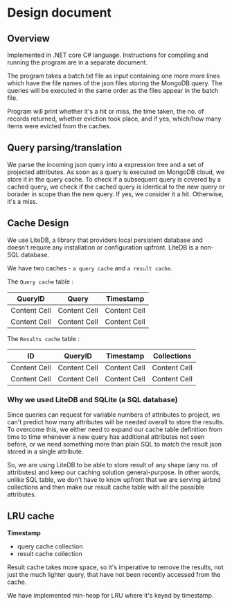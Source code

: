 # Design document

## Overview
Implemented in .NET core C# language. Instructions for compiling and running the program are in a separate document.

The program takes a batch.txt file as input containing one more more lines which have the file names of the json files storing the MongoDB query. The queries will be executed in the same order as the files appear in the batch file.

Program will print whether it's a hit or miss, the time taken, the no. of records returned, whether eviction took place, and if yes, which/how many items were evicted from the caches.

## Query parsing/translation
We parse the incoming json query into a expression tree and a set of projected attributes. As soon as a query is executed on MongoDB cloud, we store it in the query cache.
To check if a subsequent query is covered by a cached query, we check if the cached query is identical to the new query or borader in scope than the new query. If yes, we consider it a hit. Otherwise, it's a miss.

## Cache Design
We use LiteDB, a library that providers local persistent database and doesn't require any installation or configuration upfront. LiteDB is a non-SQL database.

We have two caches - `a query cache` and `a result cache`.

<tables for illustration>

The `Query cache` table : 

| QueryID       |   Query       |   Timestamp   |
| ------------- | ------------- | ------------- |
| Content Cell  | Content Cell  | Content Cell  |
| Content Cell  | Content Cell  | Content Cell  |

The `Results cache` table : 

|      ID       |   QueryID     |   Timestamp   | Collections   |
| ------------- | ------------- | ------------- | ------------- |
| Content Cell  | Content Cell  | Content Cell  | Content Cell  |
| Content Cell  | Content Cell  | Content Cell  | Content Cell  |

<explanation for illustration>





### Why we used LiteDB and SQLite (a SQL database)
Since queries can request for variable numbers of attributes to project, we can't predict how many attributes will be needed overall to store the results. To overcome this, we either need to expand our cache table definition from time to time whenever a new query has additional attributes not seen before, or we need something more than plain SQL to match the result json stored in a single attribute.

So, we are using LiteDB to be able to store result of any shape (any no. of attributes) and keep our caching solution general-purpose. In other words, unlike SQL table, we don't have to know upfront that we are serving airbnd collections and then make our result cache table with all the possible attributes.

## LRU cache

**Timestamp**

- query cache collection
- result cache collection

Result cache takes more space, so it's imperative to remove the results, not just the much lighter query, that have not been recently accessed from the cache.

We have implemented min-heap for LRU where it's keyed by timestamp.
